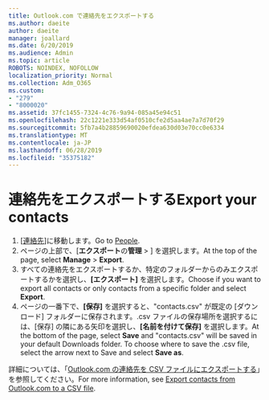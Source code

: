 ```yaml
---
title: Outlook.com で連絡先をエクスポートする
ms.author: daeite
author: daeite
manager: joallard
ms.date: 6/20/2019
ms.audience: Admin
ms.topic: article
ROBOTS: NOINDEX, NOFOLLOW
localization_priority: Normal
ms.collection: Adm_O365
ms.custom:
- "279"
- "8000020"
ms.assetid: 37fc1455-7324-4c76-9a94-085a45e94c51
ms.openlocfilehash: 22c1221e333d54af0510cfe2d5aa4ae7a7d70f29
ms.sourcegitcommit: 5fb7a4b28859690020efdea630d03e70cc0e6334
ms.translationtype: MT
ms.contentlocale: ja-JP
ms.lasthandoff: 06/28/2019
ms.locfileid: "35375182"
---
```

# <a name="export-your-contacts"></a><span data-ttu-id="d0309-102">連絡先をエクスポートする</span><span class="sxs-lookup"><span data-stu-id="d0309-102">Export your contacts</span></span>

1. <span data-ttu-id="d0309-103">[[連絡先](https://outlook.live.com/people/)]に移動します。</span><span class="sxs-lookup"><span data-stu-id="d0309-103">Go to [People](https://outlook.live.com/people/).</span></span>
2. <span data-ttu-id="d0309-104">ページの上部で、[**エクスポート**の**管理** \> ] を選択します。</span><span class="sxs-lookup"><span data-stu-id="d0309-104">At the top of the page, select **Manage** \> **Export**.</span></span>
3. <span data-ttu-id="d0309-105">すべての連絡先をエクスポートするか、特定のフォルダーからのみエクスポートするかを選択し、**[エクスポート]** を選択します。</span><span class="sxs-lookup"><span data-stu-id="d0309-105">Choose if you want to export all contacts or only contacts from a specific folder and select **Export**.</span></span>
4. <span data-ttu-id="d0309-p101">ページの一番下で、**[保存]** を選択すると、"contacts.csv" が既定の [ダウンロード] フォルダーに保存されます。.csv ファイルの保存場所を選択するには、[保存] の隣にある矢印を選択し、**[名前を付けて保存]** を選択します。</span><span class="sxs-lookup"><span data-stu-id="d0309-p101">At the bottom of the page, select **Save** and "contacts.csv" will be saved in your default Downloads folder. To choose where to save the .csv file, select the arrow next to Save and select **Save as**.</span></span>

<span data-ttu-id="d0309-108">詳細については、「[Outlook.com の連絡先を CSV ファイルにエクスポートする](https://support.office.com/article/578cca22-3550-4c73-b3f0-9978cfeac83f?wt.mc_id=Office_Outlook_com_Alchemy)」を参照してください。</span><span class="sxs-lookup"><span data-stu-id="d0309-108">For more information, see [Export contacts from Outlook.com to a CSV file](https://support.office.com/article/578cca22-3550-4c73-b3f0-9978cfeac83f?wt.mc_id=Office_Outlook_com_Alchemy).</span></span>